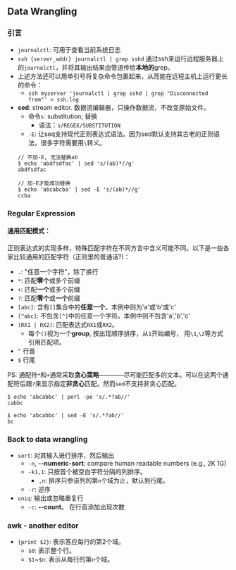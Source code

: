 ## Data Wrangling
### 引言
* `journalctl`: 可用于查看当前系统日志
* `ssh {server_addr} journalctl | grep sshd` 通过ssh来运行远程服务器上的`journalctl`，并将其输出结果由管道传给**本地的**grep。
* 上述方法还可以用单引号将复杂命令包裹起来，从而能在远程主机上运行更长的命令：
  * `ssh myserver 'journalctl | grep sshd | grep "Disconnected from"' > ssh.log`
* **sed**: stream editor. 数据流编辑器，只操作数据流，不改变原始文件。
  * 命令`s`: substitution, 替换
    * 语法：`s/REGEX/SUBSTITUTION`
  * `-E`: 让seq支持现代正则表达式语法。因为sed默认支持其古老的正则语法，很多字符需要用`\`转义。  
  ```
  // 不加-E, 无法替换ab
  $ echo 'abdfsdfac' | sed 's/(ab)*//g'  
  abdfsdfac

  // 加-E才能成功替换
  $ echo 'abcabcba' | sed -E 's/(ab)*//g'
  ccba
  ```

### Regular Expression
#### 通用匹配模式：
正则表达式的实现多样，特殊匹配字符在不同方言中含义可能不同。以下是一些各家比较通用的匹配字符（正则里的普通话?)：
* `.`: "任意一个字符"，除了换行
* `*`: 匹配**零个**或多个前缀
* `+`: 匹配**一个**或多个前缀
* `?`: 匹配**零个**或**一个**前缀
* `[abc]`: 含有`[]`集合中的**任意一个**。本例中则为'a'或'b'或'c'
* `[^abc]`: 不包含`[^]`中的任意一个字符。本例中则不包含'a','b','c'
* `(RX1 | RX2)`: 匹配表达式`RX1`或`RX2`。
  * 每个`()`视为一个**group**, 按出现顺序排序，从`1`开始编号， 用`\1`,`\2`等方式引用匹配项。
* `^` 行首
* `$` 行尾

PS: 通配符`*`和`+`通常采取**贪心策略**————尽可能匹配多的文本。可以在这两个通配符后跟`?`来显示指定**非贪心**匹配。然而`sed`不支持非贪心匹配。
```
$ echo 'abcabbc' | perl -pe 's/.*?ab//'
cabbc

$ echo 'abcabbc' | sed -E 's/.*?ab//' 
bc
```

### Back to data wrangling
* `sort`: 对其输入进行排序，然后输出
  * `-n`, **--numeric-sort**: compare human readable numbers (e.g., 2K 1G)
  * `-k1,1`: 只按首个被空白字符分隔的列排序。
    * `,n`: 排序只参该列的第`n`个域为止，默认到行尾。
  * `-r`: 逆序
* `uniq`: 输出或忽略重复行
  * `-c`: **--count**。 在行首添加出现次数

### awk - another editor
* `{print $2}`: 表示答应每行的第2个域。
  * `$0`: 表示整个行。
  * `$1`~`$n`: 表示从每行的第`n`个域。
